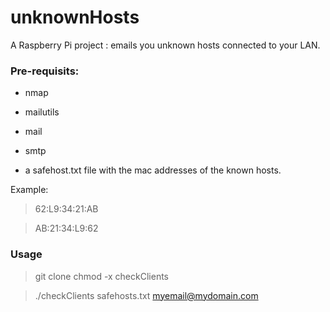 unknownHosts
============

A Raspberry Pi project : emails you unknown hosts connected to your LAN.

### Pre-requisits:

* nmap

* mailutils

* mail

* smtp

* a safehost.txt file with the mac addresses of the known hosts.

Example:

> 62:L9:34:21:AB

> AB:21:34:L9:62

### Usage
>git clone 
>chmod -x checkClients

>./checkClients safehosts.txt myemail@mydomain.com


